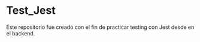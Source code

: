 # Test_Jest
Este repositorio fue creado con el fin de practicar testing con Jest desde en el backend.
